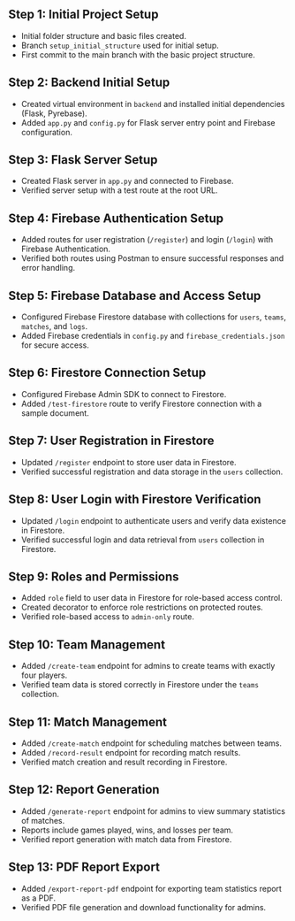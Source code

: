 ## Step 1: Initial Project Setup
- Initial folder structure and basic files created.
- Branch `setup_initial_structure` used for initial setup.
- First commit to the main branch with the basic project structure.

## Step 2: Backend Initial Setup
- Created virtual environment in `backend` and installed initial dependencies (Flask, Pyrebase).
- Added `app.py` and `config.py` for Flask server entry point and Firebase configuration.

## Step 3: Flask Server Setup
- Created Flask server in `app.py` and connected to Firebase.
- Verified server setup with a test route at the root URL.

## Step 4: Firebase Authentication Setup
- Added routes for user registration (`/register`) and login (`/login`) with Firebase Authentication.
- Verified both routes using Postman to ensure successful responses and error handling.

## Step 5: Firebase Database and Access Setup
- Configured Firebase Firestore database with collections for `users`, `teams`, `matches`, and `logs`.
- Added Firebase credentials in `config.py` and `firebase_credentials.json` for secure access.

## Step 6: Firestore Connection Setup
- Configured Firebase Admin SDK to connect to Firestore.
- Added `/test-firestore` route to verify Firestore connection with a sample document.

## Step 7: User Registration in Firestore
- Updated `/register` endpoint to store user data in Firestore.
- Verified successful registration and data storage in the `users` collection.

## Step 8: User Login with Firestore Verification
- Updated `/login` endpoint to authenticate users and verify data existence in Firestore.
- Verified successful login and data retrieval from `users` collection in Firestore.

## Step 9: Roles and Permissions
- Added `role` field to user data in Firestore for role-based access control.
- Created decorator to enforce role restrictions on protected routes.
- Verified role-based access to `admin-only` route.

## Step 10: Team Management
- Added `/create-team` endpoint for admins to create teams with exactly four players.
- Verified team data is stored correctly in Firestore under the `teams` collection.

## Step 11: Match Management
- Added `/create-match` endpoint for scheduling matches between teams.
- Added `/record-result` endpoint for recording match results.
- Verified match creation and result recording in Firestore.

## Step 12: Report Generation
- Added `/generate-report` endpoint for admins to view summary statistics of matches.
- Reports include games played, wins, and losses per team.
- Verified report generation with match data from Firestore.

## Step 13: PDF Report Export
- Added `/export-report-pdf` endpoint for exporting team statistics report as a PDF.
- Verified PDF file generation and download functionality for admins.